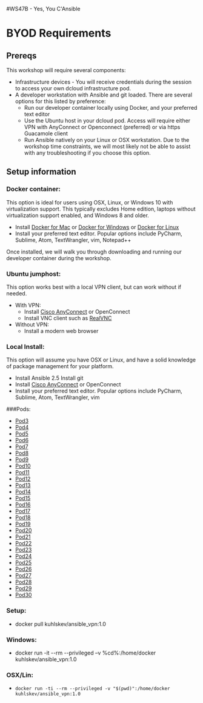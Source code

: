 #WS47B - Yes, You C'Ansible


# BYOD Requirements

## Prereqs
This workshop will require several components:

* Infrastructure devices - You will receive credentials during the session to access your own dcloud infrastructure pod.
* A developer workstation with Ansible and git loaded. There are several options for this listed by preference:
  * Run our developer container locally using Docker, and your preferred text editor
  * Use the Ubuntu host in your dcloud pod. Access will require either VPN with AnyConnect or Openconnect (preferred) or via https Guacamole client
  * Run Ansible natively on your Linux or OSX workstation. Due to the workshop time constraints, we will most likely not be able to assist with any troubleshooting if you choose this option.

## Setup information


### Docker container:
This option is ideal for users using OSX, Linux, or Windows 10 with virtualization support. This typically excludes Home edition, laptops without virtualization support enabled, and Windows 8 and older.

* Install [Docker for Mac](https://docs.docker.com/engine/installation/mac/) or [Docker for Windows](https://docs.docker.com/engine/installation/windows/) or [Docker for Linux ](https://docs.docker.com/engine/installation/linux/ubuntu/)
* Install your preferred text editor. Popular options include PyCharm, Sublime, Atom, TextWrangler, vim, Notepad++

Once installed, we will walk you through downloading and running our developer container during the workshop.


### Ubuntu jumphost:
This option works best with a local VPN client, but can work without if needed.

* With VPN:
  * Install [Cisco AnyConnect](https://devnetsandbox.cisco.com/Docs/VPN_Access/AnyConnect_Installation_Guide.pdf) or OpenConnect
  * Install VNC client such as [RealVNC](https://www.realvnc.com/en/connect/download/viewer/)
* Without VPN:
  * Install a modern web browser


### Local Install:
This option will assume you have OSX or Linux, and have a solid knowledge of package management for your platform.

* Install Ansible 2.5
Install git
* Install [Cisco AnyConnect](https://devnetsandbox.cisco.com/Docs/VPN_Access/AnyConnect_Installation_Guide.pdf) or OpenConnect
* Install your preferred text editor. Popular options include PyCharm, Sublime, Atom, TextWrangler, vim

###Pods:
* [Pod3](https://v132user1:d44cbc@portal.vpod132.dc-05.com:8443/dcloud)
* [Pod4](https://v187user1:2d0919@portal.vpod187.dc-05.com:8443/dcloud)
* [Pod5](https://v198user1:62a971@portal.vpod198.dc-05.com:8443/dcloud)
* [Pod6](https://v215user1:b59ffd@portal.vpod215.dc-05.com:8443/dcloud)
* [Pod7](https://v206user1:ce5a54@portal.vpod206.dc-05.com:8443/dcloud)
* [Pod8](https://v194user1:dc9af3@portal.vpod194.dc-05.com:8443/dcloud)
* [Pod9](https://v242user1:92451@portal.vpod242.dc-05.com:8443/dcloud)
* [Pod10](https://v335user1:5aa769@portal.vpod335.dc-05.com:8443/dcloud)
* [Pod11](https://v413user1:f09cce@portal.vpod413.dc-05.com:8443/dcloud)
* [Pod12](https://v449user1:2ff00f@portal.vpod449.dc-05.com:8443/dcloud)
* [Pod13](https://v458user1:56379a@portal.vpod458.dc-05.com:8443/dcloud)
* [Pod14](https://v617user1:e2b404@portal.vpod617.dc-05.com:8443/dcloud)
* [Pod15](https://v659user1:cba86d@portal.vpod659.dc-05.com:8443/dcloud)
* [Pod16](https://v788user1:80e493@portal.vpod788.dc-05.com:8443/dcloud)
* [Pod17](https://v416user1:a0d5bf@portal.vpod416.dc-05.com:8443/dcloud)
* [Pod18](https://v653user1:1cf3ce@portal.vpod653.dc-05.com:8443/dcloud)
* [Pod19](https://v914user1:323626@portal.vpod914.dc-05.com:8443/dcloud)
* [Pod20](https://v998user1:7fa1b9@portal.vpod998.dc-05.com:8443/dcloud)
* [Pod21](https://v982user1:73e30f@portal.vpod982.dc-05.com:8443/dcloud)
* [Pod22](https://v1060user1:b849df@portal.vpod1060.dc-05.com:8443/dcloud)
* [Pod23](https://v1071user1:ed74f6@portal.vpod1071.dc-05.com:8443/dcloud)
* [Pod24](https://v1133user1:7b4c0f@portal.vpod1133.dc-05.com:8443/dcloud)
* [Pod25](https://v1123user1:b6075f@portal.vpod1123.dc-05.com:8443/dcloud)
* [Pod26](https://v1267user1:d2b8fa@portal.vpod1267.dc-05.com:8443/dcloud)
* [Pod27](https://v1315user1:1b97af@portal.vpod1315.dc-05.com:8443/dcloud)
* [Pod28](https://v1390user1:b892ab@portal.vpod1390.dc-05.com:8443/dcloud)
* [Pod29](https://v1410user1:858221@portal.vpod1410.dc-05.com:8443/dcloud)
* [Pod30](https://v1461user1:ed93c8@portal.vpod1461.dc-05.com:8443/dcloud)


### Setup:

* docker pull kuhlskev/ansible_vpn:1.0
### Windows: 
* docker run -it --rm --privileged –v %cd%:/home/docker kuhlskev/ansible_vpn:1.0
### OSX/Lin: 
* `docker run -ti --rm --privileged -v "$(pwd)":/home/docker kuhlskev/ansible_vpn:1.0`


